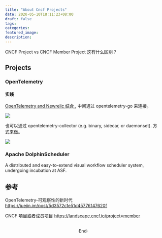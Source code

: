 ```yaml
---
title: "About Cncf Projects"
date: 2020-05-10T18:11:23+08:00
draft: false
tags: 
categories: 
featured_image: 
description: 
---
```

CNCF Project vs CNCF Member Project 这有什么区别？ 

## Projects
### OpenTelemetry

#### 实践
[ OpenTelemetry and Newrelic 结合 ](https://docs.newrelic.com/docs/integrations/open-source-telemetry-integrations/opentelemetry/opentelemetry-quick-start/), 中间通过 opentelemetry-go 来连接。 

![](https://docs.newrelic.com/44724d5e137a64a9b9f426e1bcddc445/native_otlp.svg)

也可以通过 opentelemetry-collector (e.g. binary, sidecar, or daemonset). 方式来做。

![](https://docs.newrelic.com/2500a84a188882f4b0ecf1d270689112/native_otlp_with_collector.svg) 

### Apache DolphinScheduler
A distributed and easy-to-extend visual workflow scheduler system, undergoing incubation at ASF.



## 参考
OpenTelemetry-可观察性的新时代 https://juejin.im/post/5d3572c1e51d45776147620f

CNCF 项目或者成员项目 https://landscape.cncf.io/project=member







<br>

<center>  ·End·  </center>
